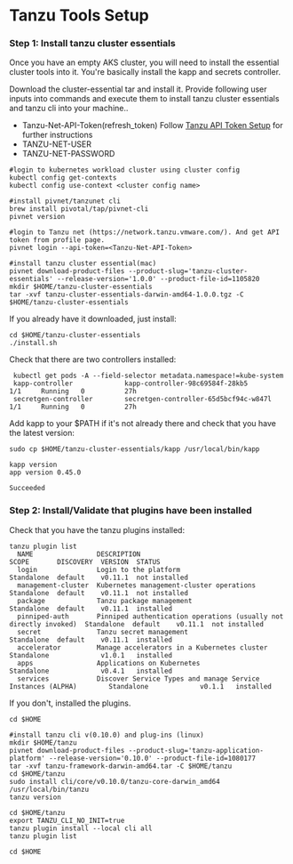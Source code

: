 # Tanzu Tools Setup

### Step 1: Install tanzu cluster essentials 

Once you have an empty AKS cluster, you will need to install the essential cluster tools into it. You're basically install the kapp and secrets controller.

Download the cluster-essential tar and install it. Provide following user inputs into commands and execute them to install tanzu cluster essentials and tanzu cli into your machine.. 

* Tanzu-Net-API-Token(refresh_token) Follow [Tanzu API Token Setup](https://tanzu.vmware.com/developer/guides/tanzu-network-gs/) for further instructions
* TANZU-NET-USER 
* TANZU-NET-PASSWORD

<!-- /* cSpell:disable */ -->
```
#login to kubernetes workload cluster using cluster config
kubectl config get-contexts
kubectl config use-context <cluster config name>

#install pivnet/tanzunet cli
brew install pivotal/tap/pivnet-cli
pivnet version

#login to Tanzu net (https://network.tanzu.vmware.com/). And get API token from profile page.
pivnet login --api-token=<Tanzu-Net-API-Token>

#install tanzu cluster essential(mac)
pivnet download-product-files --product-slug='tanzu-cluster-essentials' --release-version='1.0.0' --product-file-id=1105820
mkdir $HOME/tanzu-cluster-essentials
tar -xvf tanzu-cluster-essentials-darwin-amd64-1.0.0.tgz -C $HOME/tanzu-cluster-essentials
```

If you already have it downloaded, just install:
```
cd $HOME/tanzu-cluster-essentials
./install.sh
```


Check that there are two controllers installed:
```
 kubectl get pods -A --field-selector metadata.namespace!=kube-system
 kapp-controller             kapp-controller-98c69584f-28kb5                        1/1     Running   0          27h
 secretgen-controller        secretgen-controller-65d5bcf94c-w847l                  1/1     Running   0          27h
```

Add kapp to your $PATH if it's not already there and check that you have the latest version:
```
sudo cp $HOME/tanzu-cluster-essentials/kapp /usr/local/bin/kapp

kapp version
app version 0.45.0

Succeeded
```

### Step 2: Install/Validate that plugins have been installed

Check that you have the tanzu plugins installed:
```
tanzu plugin list              
  NAME                DESCRIPTION                                                        SCOPE       DISCOVERY  VERSION  STATUS         
  login               Login to the platform                                              Standalone  default    v0.11.1  not installed  
  management-cluster  Kubernetes management-cluster operations                           Standalone  default    v0.11.1  not installed  
  package             Tanzu package management                                           Standalone  default    v0.11.1  installed      
  pinniped-auth       Pinniped authentication operations (usually not directly invoked)  Standalone  default    v0.11.1  not installed  
  secret              Tanzu secret management                                            Standalone  default    v0.11.1  installed      
  accelerator         Manage accelerators in a Kubernetes cluster                        Standalone             v1.0.1   installed      
  apps                Applications on Kubernetes                                         Standalone             v0.4.1   installed      
  services            Discover Service Types and manage Service Instances (ALPHA)        Standalone             v0.1.1   installed   
```

If you don't, installed the plugins. 

```
cd $HOME

#install tanzu cli v(0.10.0) and plug-ins (linux)
mkdir $HOME/tanzu
pivnet download-product-files --product-slug='tanzu-application-platform' --release-version='0.10.0' --product-file-id=1080177
tar -xvf tanzu-framework-darwin-amd64.tar -C $HOME/tanzu
cd $HOME/tanzu
sudo install cli/core/v0.10.0/tanzu-core-darwin_amd64  /usr/local/bin/tanzu
tanzu version

cd $HOME/tanzu
export TANZU_CLI_NO_INIT=true
tanzu plugin install --local cli all
tanzu plugin list

cd $HOME

```




